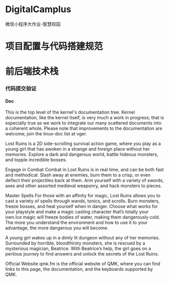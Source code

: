 # DigitalCamplus

微信小程序大作业-智慧校园

# 项目配置与代码搭建规范

# 前后端技术栈

### 代码提交验证

#### Doc

This is the top level of the kernel's documentation tree. Kernel documentation, like the kernel itself, is very much a work in progress; that is especially true as we work to integrate our many scattered documents into a coherent whole. Please note that improvements to the documentation are welcome; join the linux-doc list at vger.

Lost Ruins is a 2D side-scrolling survival action game, where you play as a young girl that has awoken in a strange and foreign place without her memories. Explore a dark and dangerous world, battle hideous monsters, and topple incredible bosses.

Engage in Combat
Combat in Lost Ruins is in real time, and can be both fast and methodical. Slash away at enemies, burn them to a crisp, or even deflect their projectiles back at them. Arm yourself with a variety of swords, axes and other assorted medieval weaponry, and hack monsters to pieces.

Master Spells
For those with an affinity for magic, Lost Ruins allows you to cast a variety of spells through wands, tonics, and scrolls. Burn monsters, freeze bosses, and heal yourself when in danger. Choose what works for your playstyle and make a magic casting character that’s totally your own.Ice magic will freeze bodies of water, making them dangerously cold. The more you understand the environment and how to use it to your advantage, the more dangerous you will become.

A young girl wakes up in a dimly lit dungeon without any of her memories. Surrounded by horrible, bloodthirsty monsters, she is rescued by a mysterious magician, Beatrice. With Beatrice’s help, the girl goes on a perilous journey to find answers and unlock the secrets of the Lost Ruins.

Official Website
qmk.fm is the official website of QMK, where you can find links to this page, the documentation, and the keyboards supported by QMK.

